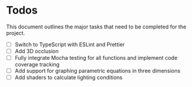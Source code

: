 
# Todos

This document outlines the major tasks that need to be completed for the project.

- [ ] Switch to TypeScript with ESLint and Prettier
- [ ] Add 3D occlusion
- [ ] Fully integrate Mocha testing for all functions and implement code coverage tracking
- [ ] Add support for graphing parametric equations in three dimensions
- [ ] Add shaders to calculate lighting conditions
